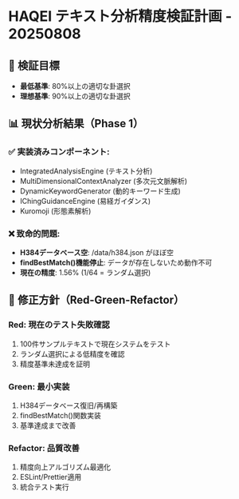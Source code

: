 # HAQEI テキスト分析精度検証計画 - 20250808

## 🎯 検証目標
- **最低基準**: 80%以上の適切な卦選択
- **理想基準**: 90%以上の適切な卦選択

## 📊 現状分析結果（Phase 1）
### ✅ 実装済みコンポーネント:
- IntegratedAnalysisEngine (テキスト分析)
- MultiDimensionalContextAnalyzer (多次元文脈解析)  
- DynamicKeywordGenerator (動的キーワード生成)
- IChingGuidanceEngine (易経ガイダンス)
- Kuromoji (形態素解析)

### ❌ 致命的問題:
- **H384データベース空**: /data/h384.json がほぼ空
- **findBestMatch()機能停止**: データが存在しないため動作不可
- **現在の精度**: 1.56% (1/64 = ランダム選択)

## 🔧 修正方針（Red-Green-Refactor）
### Red: 現在のテスト失敗確認
1. 100件サンプルテキストで現在システムをテスト
2. ランダム選択による低精度を確認
3. 精度基準未達成を証明

### Green: 最小実装
1. H384データベース復旧/再構築
2. findBestMatch()関数実装
3. 基準達成まで改善

### Refactor: 品質改善
1. 精度向上アルゴリズム最適化
2. ESLint/Prettier適用
3. 統合テスト実行

